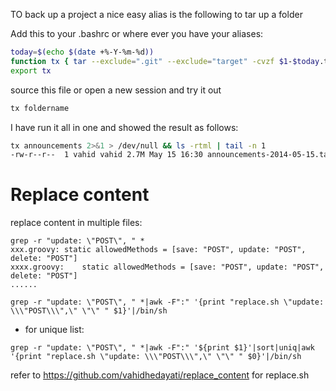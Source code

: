 TO back up a project a nice easy alias is the following to tar up a folder

Add this to your .bashrc or where ever you have your aliases:

```bash
today=$(echo $(date +%-Y-%m-%d))
function tx { tar --exclude=".git" --exclude="target" -cvzf $1-$today.tar.gz $1; }
export tx
```


source this file or open a new session and try it out
```bash
tx foldername
```


I have run it all in one and showed the result as follows:
```bash
tx announcements 2>&1 > /dev/null && ls -rtml | tail -n 1
-rw-r--r--  1 vahid vahid 2.7M May 15 16:30 announcements-2014-05-15.tar.gz
```


Replace content
==============

replace content in multiple files:
```
grep -r "update: \"POST\", " *
xxx.groovy:	static allowedMethods = [save: "POST", update: "POST", delete: "POST"]
xxxx.groovy:	static allowedMethods = [save: "POST", update: "POST", delete: "POST"]
......
```


```
grep -r "update: \"POST\", " *|awk -F":" '{print "replace.sh \"update: \\\"POST\\\",\" \"\" " $1}'|/bin/sh
```

- for unique list:
```
grep -r "update: \"POST\", " *|awk -F":" '${print $1}'|sort|uniq|awk '{print "replace.sh \"update: \\\"POST\\\",\" \"\" " $0}'|/bin/sh
```

refer to https://github.com/vahidhedayati/replace_content for replace.sh
